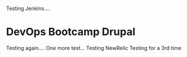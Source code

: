 Testing Jenkins....
# DevOps Bootcamp Drupal
Testing again....
One more test...
Testing NewRelic
Testing for a 3rd time
